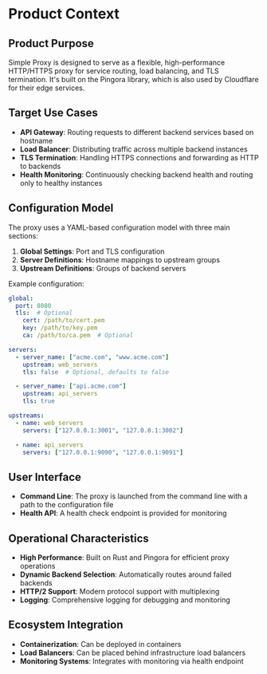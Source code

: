 # Product Context

## Product Purpose
Simple Proxy is designed to serve as a flexible, high-performance HTTP/HTTPS proxy for service routing, load balancing, and TLS termination. It's built on the Pingora library, which is also used by Cloudflare for their edge services.

## Target Use Cases
- **API Gateway**: Routing requests to different backend services based on hostname
- **Load Balancer**: Distributing traffic across multiple backend instances
- **TLS Termination**: Handling HTTPS connections and forwarding as HTTP to backends
- **Health Monitoring**: Continuously checking backend health and routing only to healthy instances

## Configuration Model
The proxy uses a YAML-based configuration model with three main sections:
1. **Global Settings**: Port and TLS configuration
2. **Server Definitions**: Hostname mappings to upstream groups
3. **Upstream Definitions**: Groups of backend servers

Example configuration:
```yaml
global:
  port: 8080
  tls:  # Optional
    cert: /path/to/cert.pem
    key: /path/to/key.pem
    ca: /path/to/ca.pem  # Optional

servers:
  - server_name: ["acme.com", "www.acme.com"]
    upstream: web_servers
    tls: false  # Optional, defaults to false

  - server_name: ["api.acme.com"]
    upstream: api_servers
    tls: true

upstreams:
  - name: web_servers
    servers: ["127.0.0.1:3001", "127.0.0.1:3002"]

  - name: api_servers
    servers: ["127.0.0.1:9090", "127.0.0.1:9091"]
```

## User Interface
- **Command Line**: The proxy is launched from the command line with a path to the configuration file
- **Health API**: A health check endpoint is provided for monitoring

## Operational Characteristics
- **High Performance**: Built on Rust and Pingora for efficient proxy operations
- **Dynamic Backend Selection**: Automatically routes around failed backends
- **HTTP/2 Support**: Modern protocol support with multiplexing
- **Logging**: Comprehensive logging for debugging and monitoring

## Ecosystem Integration
- **Containerization**: Can be deployed in containers
- **Load Balancers**: Can be placed behind infrastructure load balancers
- **Monitoring Systems**: Integrates with monitoring via health endpoint

